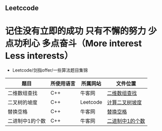 ## Leetccode
# 记住没有立即的成功 只有不懈的努力 少点功利心 多点奋斗（More interest Less interests） 

* Leetcode/剑指offer/一些算法题目集锦

|题目|所使用语言|所属网站|文件位置|
|-------------|-----------|---------|------|
|二维数组查找|C++|牛客网|[二维数组查找](/牛客网/PrintMatrix.cpp)|
|二叉树的坡度|C++|Leetcode|[计算二叉树坡度](/Leetcode/findTilt.cpp)|
|替换空格|C++|牛客网|[替换空格](/Leetcode/replaceSpace.cpp)|
|二进制中1的个数|C++|牛客网|[二进制中1的个数](/牛客网/Numberof1.cpp)|

